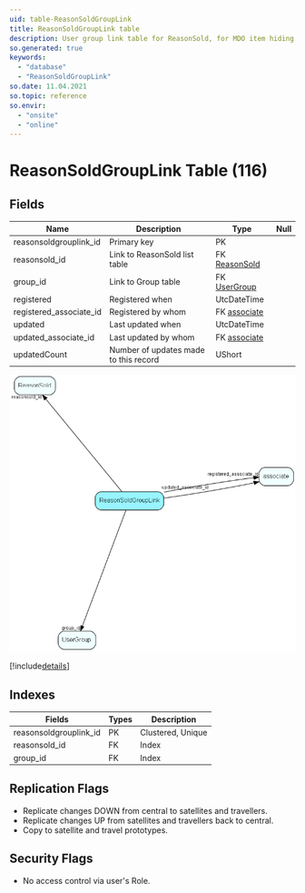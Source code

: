 ```yaml
---
uid: table-ReasonSoldGroupLink
title: ReasonSoldGroupLink table
description: User group link table for ReasonSold, for MDO item hiding
so.generated: true
keywords:
  - "database"
  - "ReasonSoldGroupLink"
so.date: 11.04.2021
so.topic: reference
so.envir:
  - "onsite"
  - "online"
---
```


# ReasonSoldGroupLink Table (116)

## Fields

| Name | Description | Type | Null |
|------|-------------|------|:----:|
|reasonsoldgrouplink\_id|Primary key|PK| |
|reasonsold\_id|Link to ReasonSold list table|FK [ReasonSold](reasonsold.md)| |
|group\_id|Link to Group table|FK [UserGroup](usergroup.md)| |
|registered|Registered when|UtcDateTime| |
|registered\_associate\_id|Registered by whom|FK [associate](associate.md)| |
|updated|Last updated when|UtcDateTime| |
|updated\_associate\_id|Last updated by whom|FK [associate](associate.md)| |
|updatedCount|Number of updates made to this record|UShort| |


![ReasonSoldGroupLink table relationship diagram](./media/ReasonSoldGroupLink.png)

[!include[details](./includes/reasonsoldgrouplink.md)]

## Indexes

| Fields | Types | Description |
|--------|-------|-------------|
|reasonsoldgrouplink\_id |PK |Clustered, Unique |
|reasonsold\_id |FK |Index |
|group\_id |FK |Index |

## Replication Flags

* Replicate changes DOWN from central to satellites and travellers.
* Replicate changes UP from satellites and travellers back to central.
* Copy to satellite and travel prototypes.

## Security Flags

* No access control via user's Role.


